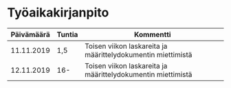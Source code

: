 # Työaikakirjanpito

Päivämäärä | Tuntia | Kommentti
------------ | ------------- | -------------
11.11.2019 | 1,5 | Toisen viikon laskareita ja määrittelydokumentin miettimistä
12.11.2019 | 16- | Toisen viikon laskareita ja määrittelydokumentin miettimistä
